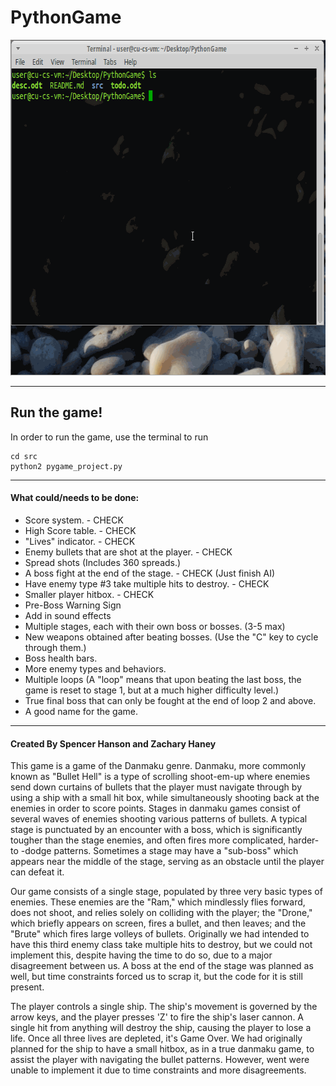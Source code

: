 # PythonGame
<img src="media/PythonGame.gif" width="663" height="537" />
<br />
<hr />

## Run the game!

In order to run the game, use the terminal to run 

```shell
cd src
python2 pygame_project.py
```

<hr />

#### What could/needs to be done:

+ Score system. - CHECK
+ High Score table. - CHECK
+ "Lives" indicator. - CHECK
+ Enemy bullets that are shot at the player. - CHECK
+ Spread shots (Includes 360 spreads.)
+ A boss fight at the end of the stage. - CHECK (Just finish AI)
+ Have enemy type #3 take multiple hits to destroy. - CHECK
+ Smaller player hitbox. - CHECK
+ Pre-Boss Warning Sign
+ Add in sound effects
+ Multiple stages, each with their own boss or bosses. (3-5 max)
+ New weapons obtained after beating bosses. (Use the "C" key to cycle through them.)
+ Boss health bars.
+ More enemy types and behaviors.
+ Multiple loops (A "loop" means that upon beating the last boss, the game is reset to stage 1, but at a much higher difficulty level.)
+ True final boss that can only be fought at the end of loop 2 and above.
+ A good name for the game.

<hr />

#### Created By Spencer Hanson and Zachary Haney

This game is a game of the Danmaku genre. Danmaku, more commonly known as "Bullet Hell" is a type of scrolling shoot-em-up where enemies send down curtains of bullets that the player must navigate through by using a ship with a small hit box, while simultaneously shooting back at the enemies in order to score points. Stages in danmaku games consist of several waves of enemies shooting various patterns of bullets. A typical stage is punctuated by an encounter with a boss, which is significantly tougher than the stage enemies, and often fires more complicated, harder-to -dodge patterns. Sometimes a stage may have a "sub-boss" which appears near the middle of the stage, serving as an obstacle until the player can defeat it.

Our game consists of a single stage, populated by three very basic types of enemies. These enemies are the "Ram," which mindlessly flies forward, does not shoot, and relies solely on colliding with the player; the "Drone," which briefly appears on screen, fires a bullet, and then leaves; and the "Brute" which fires large volleys of bullets. Originally we had intended to have this third enemy class take multiple hits to destroy, but we could not implement this, despite having the time to do so, due to a major disagreement between us. A boss at the end of the stage was planned as well, but time constraints forced us to scrap it, but the code for it is still present.

The player controls a single ship. The ship's movement is governed by the arrow keys, and the player presses 'Z' to fire the ship's laser cannon. A single hit from anything will destroy the ship, causing the player to lose a life. Once all three lives are depleted, it's Game Over. We had originally planned for the ship to have a small hitbox, as in a true danmaku game, to assist the player with navigating the bullet patterns. However, went were unable to implement it due to time constraints and more disagreements.

